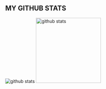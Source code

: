 <h2>MY GITHUB STATS</h2>
<p>
  <img title="github stats" src="https://github-readme-stats.vercel.app/api?username=Mehedihb&show_icons=true&line_height=27">
  <img title="github stats" height="206" src="https://github-readme-stats.vercel.app/api/top-langs/?username=Mehedihb">
</p>
